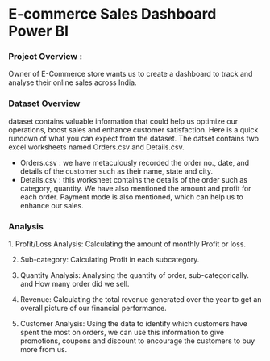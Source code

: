 <h1> E-commerce Sales Dashboard Power BI </h1>
<h3> Project Overview : </h3>

<body> Owner of E-Commerce store wants us to create a dashboard to track and analyse their online sales across India. </body>

<h3> Dataset Overview </h3>
<body> dataset contains valuable information that could help us optimize our operations, boost sales and enhance customer satisfaction. 
 Here is a quick rundown of what you can expect from the dataset.
 The datset contains two excel worksheets named Orders.csv and Details.csv.
 
<ul> 
  <li> Orders.csv : we have metaculously recorded the order no., date, and details of the customer such as their name, state and city. </li>

 
  <li> Details.csv : this worksheet contains the details of the order such as category, quantity. We have also mentioned the amount and profit for each order. 
                     Payment mode is also mentioned, which can help us to enhance our sales. </li></ul>
  </body>

 <h3> Analysis </h3>
 <body>
 1. Profit/Loss Analysis: Calculating the amount of monthly Profit or loss.
  
 2. Sub-category: Calculating Profit in each subcategory.

 3. Quantity Analysis: Analysing the quantity of order, sub-categorically. and How many order did we sell.

 4. Revenue: Calculating the total revenue generated over the year to get an overall picture of our financial performance.

 5. Customer Analysis: Using the data to identify which customers have spent the most on orders, we can use this information to give promotions, coupons and discount to encourage the 
     customers to buy more from us.
</body>


